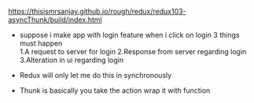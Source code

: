 
https://thisismrsanjay.github.io/rough/redux/redux103-asyncThunk/build/index.html


* suppose i make app with login feature when i click on login 3 things must happen   
	1.A request to server for login 
	2.Response  from server regarding login
	3.Alteration in ui regarding login

* Redux will only let me do this in synchronously 

* Thunk is basically you take the action wrap it with function